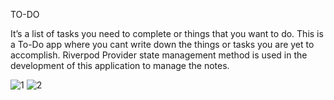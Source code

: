 TO-DO

It’s a list of tasks you need to complete or things that you want to do. 
This is a To-Do app where you cant write down the things or tasks you are yet to accomplish. 
Riverpod Provider state management method is used in the development of this application to manage the notes.

![1](https://github.com/notso-kushal/todo/assets/121866448/10bf86ae-32a6-4df9-a7bb-8c91918ed00d)
![2](https://github.com/notso-kushal/todo/assets/121866448/e3e959d1-9806-444f-a3e1-4dee05c6a77b)

